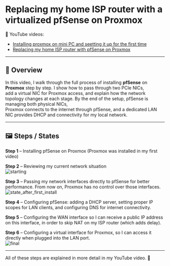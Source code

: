 # Replacing my home ISP router with a virtualized pfSense on Proxmox

🎥 YouTube videos:
- [Installing proxmox on mini PC and seetting it up for the first time](https://www.youtube.com/watch?v=EQ38efBdF2E)
- [Replacing my home ISP router with pfSense on Proxmox](https://youtu.be/XMvGP2p5xaQ?si=pias_CDBmiZ3KQI5)

---
## 📖 Overview
In this video, I walk through the full process of installing **pfSense** on **Proxmox** step by step. I show how to pass through two PCIe NICs,  
add a virtual NIC for Proxmox access, and explain how the network topology changes at each stage. By the end of the setup, pfSense is managing both physical NICs,  
Proxmox connects to the internet through pfSense, and a dedicated LAN NIC provides DHCP and connectivity for my local network.

---
## 🖼️ Steps / States
**Step 1** – Installing pfSense on Proxmox (Proxmox was installed in my first video)  

**Step 2** – Reviewing my current network situation  
![starting](https://github.com/user-attachments/assets/f5e4963a-3fe7-4a36-b6dd-14c2a75aabfa)  

**Step 3** – Passing my network interfaces directly to pfSense for better performance. From now on, Proxmox has no control over those interfaces.  
![state_after_first_install](https://github.com/user-attachments/assets/71e255d6-3d0d-4272-aae1-844d727b1f96)  

**Step 4** – Configuring pfSense: adding a DHCP server, setting proper IP scopes for LAN clients, and configuring DNS for internet connectivity.  

**Step 5** – Configuring the WAN interface so I can receive a public IP address on this interface, in order to skip NAT on my ISP router (which adds delay).  

**Step 6** – Configuring a virtual interface for Proxmox, so I can access it directly when plugged into the LAN port.  
![final](https://github.com/user-attachments/assets/c67d1cf7-f107-4ddc-96e6-90a736f00c02)  

---
All of these steps are explained in more detail in my YouTube video. 🙂

